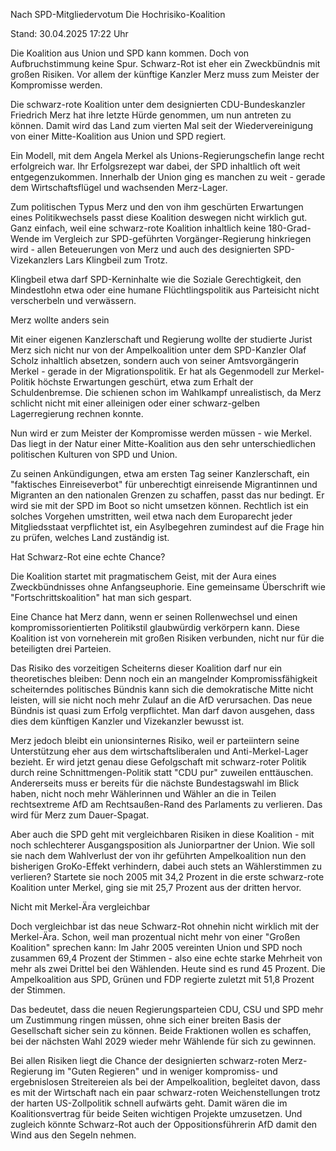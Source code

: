 
Nach SPD-Mitgliedervotum
Die Hochrisiko-Koalition


Stand: 30.04.2025 17:22 Uhr


Die Koalition aus Union und SPD kann kommen. Doch von Aufbruchstimmung keine Spur. Schwarz-Rot ist eher ein Zweckbündnis mit großen Risiken. Vor allem der künftige Kanzler Merz muss zum Meister der Kompromisse werden.



Die schwarz-rote Koalition unter dem designierten CDU-Bundeskanzler Friedrich Merz hat ihre letzte Hürde genommen, um nun antreten zu können. Damit wird das Land zum vierten Mal seit der Wiedervereinigung von einer Mitte-Koalition aus Union und SPD regiert.


Ein Modell, mit dem Angela Merkel als Unions-Regierungschefin lange recht erfolgreich war. Ihr Erfolgsrezept war dabei, der SPD inhaltlich oft weit entgegenzukommen. Innerhalb der Union ging es manchen zu weit - gerade dem Wirtschaftsflügel und wachsenden Merz-Lager.


Zum politischen Typus Merz und den von ihm geschürten Erwartungen eines Politikwechsels passt diese Koalition deswegen nicht wirklich gut. Ganz einfach, weil eine schwarz-rote Koalition inhaltlich keine 180-Grad-Wende im Vergleich zur SPD-geführten Vorgänger-Regierung hinkriegen wird - allen Beteuerungen von Merz und auch des designierten SPD-Vizekanzlers Lars Klingbeil zum Trotz.


Klingbeil etwa darf SPD-Kerninhalte wie die Soziale Gerechtigkeit, den Mindestlohn etwa oder eine humane Flüchtlingspolitik aus Parteisicht nicht verscherbeln und verwässern.

Merz wollte anders sein


Mit einer eigenen Kanzlerschaft und Regierung wollte der studierte Jurist Merz sich nicht nur von der Ampelkoalition unter dem SPD-Kanzler Olaf Scholz inhaltlich absetzen, sondern auch von seiner Amtsvorgängerin Merkel - gerade in der Migrationspolitik. Er hat als Gegenmodell zur Merkel-Politik höchste Erwartungen geschürt, etwa zum Erhalt der Schuldenbremse. Die schienen schon im Wahlkampf unrealistisch, da Merz schlicht nicht mit einer alleinigen oder einer schwarz-gelben Lagerregierung rechnen konnte.


Nun wird er zum Meister der Kompromisse werden müssen - wie Merkel. Das liegt in der Natur einer Mitte-Koalition aus den sehr unterschiedlichen politischen Kulturen von SPD und Union.


Zu seinen Ankündigungen, etwa am ersten Tag seiner Kanzlerschaft, ein "faktisches Einreiseverbot" für unberechtigt einreisende Migrantinnen und Migranten an den nationalen Grenzen zu schaffen, passt das nur bedingt. Er wird sie mit der SPD im Boot so nicht umsetzen können. Rechtlich ist ein solches Vorgehen umstritten, weil etwa nach dem Europarecht jeder Mitgliedsstaat verpflichtet ist, ein Asylbegehren zumindest auf die Frage hin zu prüfen, welches Land zuständig ist.

Hat Schwarz-Rot eine echte Chance?


Die Koalition startet mit pragmatischem Geist, mit der Aura eines Zweckbündnisses ohne Anfangseuphorie. Eine gemeinsame Überschrift wie "Fortschrittskoalition" hat man sich gespart.


Eine Chance hat Merz dann, wenn er seinen Rollenwechsel und einen kompromissorientierten Politikstil glaubwürdig verkörpern kann. Diese Koalition ist von vorneherein mit großen Risiken verbunden, nicht nur für die beteiligten drei Parteien.


Das Risiko des vorzeitigen Scheiterns dieser Koalition darf nur ein theoretisches bleiben: Denn noch ein an mangelnder Kompromissfähigkeit scheiterndes politisches Bündnis kann sich die demokratische Mitte nicht leisten, will sie nicht noch mehr Zulauf an die AfD verursachen. Das neue Bündnis ist quasi zum Erfolg verpflichtet. Man darf davon ausgehen, dass dies dem künftigen Kanzler und Vizekanzler bewusst ist.


Merz jedoch bleibt ein unionsinternes Risiko, weil er parteiintern seine Unterstützung eher aus dem wirtschaftsliberalen und Anti-Merkel-Lager bezieht. Er wird jetzt genau diese Gefolgschaft mit schwarz-roter Politik durch reine Schnittmengen-Politik statt "CDU pur" zuweilen enttäuschen. Andererseits muss er bereits für die nächste Bundestagswahl im Blick haben, nicht noch mehr Wählerinnen und Wähler an die in Teilen rechtsextreme AfD am Rechtsaußen-Rand des Parlaments zu verlieren. Das wird für Merz zum Dauer-Spagat.


Aber auch die SPD geht mit vergleichbaren Risiken in diese Koalition - mit noch schlechterer Ausgangsposition als Juniorpartner der Union. Wie soll sie nach dem Wahlverlust der von ihr geführten Ampelkoalition nun den bisherigen GroKo-Effekt verhindern, dabei auch stets an Wählerstimmen zu verlieren? Startete sie noch 2005 mit 34,2 Prozent in die erste schwarz-rote Koalition unter Merkel, ging sie mit 25,7 Prozent aus der dritten hervor.

Nicht mit Merkel-Ära vergleichbar


Doch vergleichbar ist das neue Schwarz-Rot ohnehin nicht wirklich mit der Merkel-Ära. Schon, weil man prozentual nicht mehr von einer "Großen Koalition" sprechen kann: Im Jahr 2005 vereinten Union und SPD noch zusammen 69,4 Prozent der Stimmen - also eine echte starke Mehrheit von mehr als zwei Drittel bei den Wählenden. Heute sind es rund 45 Prozent. Die Ampelkoalition aus SPD, Grünen und FDP regierte zuletzt mit 51,8 Prozent der Stimmen.


Das bedeutet, dass die neuen Regierungsparteien CDU, CSU und SPD mehr um Zustimmung ringen müssen, ohne sich einer breiten Basis der Gesellschaft sicher sein zu können. Beide Fraktionen wollen es schaffen, bei der nächsten Wahl 2029 wieder mehr Wählende für sich zu gewinnen.


Bei allen Risiken liegt die Chance der designierten schwarz-roten Merz-Regierung im "Guten Regieren" und in weniger kompromiss- und ergebnislosen Streitereien als bei der Ampelkoalition, begleitet davon, dass es mit der Wirtschaft nach ein paar schwarz-roten Weichenstellungen trotz der harten US-Zollpolitik schnell aufwärts geht. Damit wären die im Koalitionsvertrag für beide Seiten wichtigen Projekte umzusetzen. Und zugleich könnte Schwarz-Rot auch der Oppositionsführerin AfD damit den Wind aus den Segeln nehmen.

